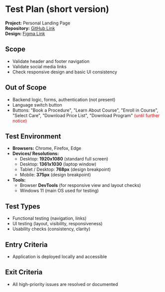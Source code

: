 # Test Plan (short version)

**Project:** Personal Landing Page  
**Repository:** [GitHub Link](https://github.com/projectdepilationhamburg-del/Depilation)  
**Design:** [Figma Link](https://www.figma.com/design/PJVkFrTG4mJMVGwDrIJYHS/%D0%9A%D0%BE%D1%81%D0%BC%D0%B5%D1%82%D0%BE%D0%BB%D0%BE%D0%B3%D0%B8%D1%8F?node-id=0-1&p=f)

## Scope
- Validate header and footer navigation
- Validate social media links
- Check responsive design and basic UI consistency

## Out of Scope
- Backend logic, forms, authentication (not present)
- Language switch button
- Buttons: "Book a Procedure", "Learn About Course", "Enroll in Course", "Select Care", "Download Price List", "Download Program" <span style="color:red">(until further notice)</span>

## Test Environment
- **Browsers:** Chrome, Firefox, Edge
- **Devices/ Resolutions:**  
  - Desktop: **1920x1080** (standard full screen)  
  - Desktop: **1361x1030** (laptop window)  
  - Tablet / Desktop: **768px** (design breakpoint)  
  - Mobile: **375px** (design breakpoint)  
- **Tools:**  
  - Browser **DevTools** (for responsive view and layout checks)  
  - Windows 11 (main OS used for testing) 

## Test Types
- Functional testing (navigation, links)
- UI testing (layout, visibility, responsiveness)
- Usability checks (consistency, clarity)

## Entry Criteria
- Application is deployed locally and accessible

## Exit Criteria
- All high-priority issues are resolved or documented
